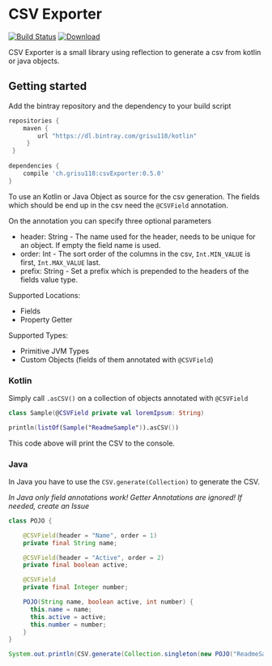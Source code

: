 # CSV Exporter

[![Build Status](https://travis-ci.org/Grisu118/csvExporter.svg?branch=master)](https://travis-ci.org/Grisu118/csvExporter)
[ ![Download](https://api.bintray.com/packages/grisu118/kotlin/csvExporter/images/download.svg) ](https://bintray.com/grisu118/kotlin/csvExporter/_latestVersion)

CSV Exporter is a small library using reflection to generate a csv from kotlin or java objects.

## Getting started

Add the bintray repository and the dependency to your build script
````groovy
repositories { 
    maven { 
        url "https://dl.bintray.com/grisu118/kotlin" 
     } 
 }
 
dependencies {
    compile 'ch.grisu118:csvExporter:0.5.0'
}
````

To use an Kotlin or Java Object as source for the csv generation.
The fields which should be end up in the csv need the `@CSVField` annotation.

On the annotation you can specify three optional parameters
* header: String - The name used for the header, needs to be unique for an object. If empty the field name is used.
* order: Int - The sort order of the columns in the csv, `Int.MIN_VALUE` is first, `Int.MAX_VALUE` last.
* prefix: String - Set a prefix which is prepended to the headers of the fields value type.

Supported Locations:
* Fields
* Property Getter

Supported Types:
* Primitive JVM Types
* Custom Objects (fields of them annotated with `@CSVField`)

### Kotlin

Simply call `.asCSV()` on a collection of objects annotated with `@CSVField`

````kotlin
class Sample(@CSVField private val loremIpsum: String)

println(listOf(Sample("ReadmeSample")).asCSV())
````
This code above will print the CSV to the console.

### Java
In Java you have to use the `CSV.generate(Collection)` to generate the CSV.

*In Java only field annotations work! Getter Annotations are ignored! If needed, create an Issue*

````java
class POJO {

    @CSVField(header = "Name", order = 1)
    private final String name;

    @CSVField(header = "Active", order = 2)
    private final boolean active;

    @CSVField
    private final Integer number;

    POJO(String name, boolean active, int number) {
      this.name = name;
      this.active = active;
      this.number = number;
    }
}

System.out.println(CSV.generate(Collection.singleton(new POJO("ReadmeSample", true, 42))))
````


